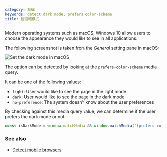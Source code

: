 ```yaml
---
category: 基础
keywords: detect dark mode, prefers-color-scheme
title: 检测暗模式
---
```


Modern operating systems such as macOS, Windows 10 allow users to choose the appearance they would like to see in all applications.

The following screenshot is taken from the _General_ setting pane in macOS:

![Set the dark mode in macOS](/assets/appearance-setting.png)

The option can be detected by looking at the `prefers-color-scheme` media query.

It can be one of the following values:

-   `light`: User would like to see the page in the light mode
-   `dark`: User would like to see the page in the dark mode
-   `no-preference`: The system doesn't know about the user preferences

By checking against this media query value, we can determine if the user prefers the dark mode or not:

```js
const isDarkMode = window.matchMedia && window.matchMedia('(prefers-color-scheme: dark)').matches;
```

### See also

-   [Detect mobile browsers](/detect-mobile-browsers)
